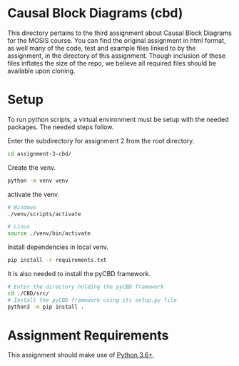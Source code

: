 # Causal Block Diagrams (cbd)

This directory pertains to the third assignment about Causal Block Diagrams for the MOSIS course. 
You can find the original assignment in html format, as well many of the code, test and example files linked to by the assignment, in the directory of this assignment. Though inclusion of these files inflates the size of the repo, we believe all required files should be available upon cloning.


# Setup

To run python scripts, a virtual environment must be setup with the needed packages. The needed steps follow.

Enter the subdirectory for assignment 2 from the root directory.
```sh
cd assignment-3-cbd/
```

Create the venv.
```sh
python -m venv venv
```

activate the venv.
```sh
# Windows
./venv/scripts/activate

# Linux
source ./venv/bin/activate
```

Install dependencies in local venv.
```sh
pip install -r requirements.txt
```

It is also needed to install the pyCBD framework.

```sh
# Enter the directory holding the pyCBD framework
cd ./CBD/src/
# Install the pyCBD framework using its setup.py file
python3 -m pip install .
```

# Assignment Requirements

This assignment should make use of [Python 3.6+](https://www.python.org/).